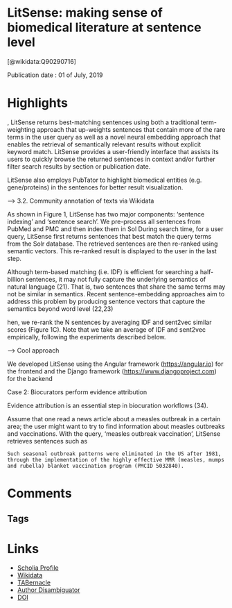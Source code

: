 
LitSense: making sense of biomedical literature at sentence level
=================================================================
  
  [@wikidata:Q90290716]  
  
Publication date : 01 of July, 2019  

# Highlights

, LitSense returns best-matching sentences using both a traditional term-weighting approach that up-weights sentences that contain more of the rare terms in the user query as well as a novel neural embedding approach that enables the retrieval of semantically relevant results without explicit keyword match. LitSense provides a user-friendly interface that assists its users to quickly browse the returned sentences in context and/or further filter search results by section or publication date. 

LitSense also employs PubTator to highlight biomedical entities (e.g. gene/proteins) in the sentences for better result visualization. 

--> 3.2. Community annotation of texts via Wikidata

As shown in Figure 1, LitSense has two major components: ‘sentence indexing’ and ‘sentence search’. We pre-process all sentences from PubMed and PMC and then index them in Sol
During search time, for a user query, LitSense first returns sentences that best match the query terms from the Solr database. The retrieved sentences are then re-ranked using semantic vectors. This re-ranked result is displayed to the user in the last step.


Although term-based matching (i.e. IDF) is efficient for searching a half-billion sentences, it may not fully capture the underlying semantics of natural language (21). That is, two sentences that share the same terms may not be similar in semantics. Recent sentence-embedding approaches aim to address this problem by producing sentence vectors that capture the semantics beyond word level (22,23)


hen, we re-rank the N sentences by averaging IDF and sent2vec similar scores (Figure 1C). Note that we take an average of IDF and sent2vec empirically, following the experiments described below.

--> Cool approach


We developed LitSense using the Angular framework (https://angular.io) for the frontend and the Django framework (https://www.djangoproject.com) for the backend

Case 2: Biocurators perform evidence attribution

Evidence attribution is an essential step in biocuration workflows (34). 

Assume that one read a news article about a measles outbreak in a certain area; the user might want to try to find information about measles outbreaks and vaccinations. With the query, ‘measles outbreak vaccination’, LitSense retrieves sentences such as

    Such seasonal outbreak patterns were eliminated in the US after 1981, through the implementation of the highly effective MMR (measles, mumps and rubella) blanket vaccination program (PMCID 5032840).

    

# Comments

## Tags

# Links
  
 * [Scholia Profile](https://scholia.toolforge.org/work/Q90290716)  
 * [Wikidata](https://www.wikidata.org/wiki/Q90290716)  
 * [TABernacle](https://tabernacle.toolforge.org/?#/tab/manual/Q90290716/P921%3BP4510)  
 * [Author Disambiguator](https://author-disambiguator.toolforge.org/work_item_oauth.php?id=Q90290716&batch_id=&match=1&author_list_id=&doit=Get+author+links+for+work)  
 * [DOI](https://doi.org/10.1093/NAR/GKZ289)  
